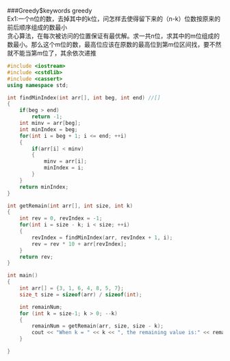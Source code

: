 ###Greedy$keywords greedy  
Ex1:一个n位的数，去掉其中的k位，问怎样去使得留下来的（n-k）位数按原来的前后顺序组成的数最小  
贪心算法，在每次被访问的位置保证有最优解。求一共n位，求其中的m位组成的数最小。那么这个m位的数，最高位应该在原数的最高位到第m位区间找，要不然就不能当第m位了，其余依次递推  
```cpp
#include <iostream>
#include <cstdlib>
#include <cassert>
using namespace std;

int findMinIndex(int arr[], int beg, int end) //[]
{
    if(beg > end)
        return -1;
    int minv = arr[beg];
    int minIndex = beg;
    for(int i = beg + 1; i <= end; ++i)
    {
        if(arr[i] < minv)
        {
            minv = arr[i];
            minIndex = i;
        }
    }
    return minIndex;
}

int getRemain(int arr[], int size, int k)
{
    int rev = 0, revIndex = -1;
    for(int i = size - k; i < size; ++i)
    {
        revIndex = findMinIndex(arr, revIndex + 1, i);
        rev = rev * 10 + arr[revIndex];
    }
    return rev;
}

int main()
{
    int arr[] = {3, 1, 6, 4, 8, 5, 7};
    size_t size = sizeof(arr) / sizeof(int);

    int remainNum;
    for (int k = size-1; k > 0; --k)
    {
        remainNum = getRemain(arr, size, size - k);
        cout << "When k = " << k << ", the remaining value is:" << remainNum << endl;
    }

}
```
